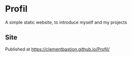 # Profil

A simple static website, to introduce myself and my projects

## Site

Published at https://clementbastion.github.io/Profil/